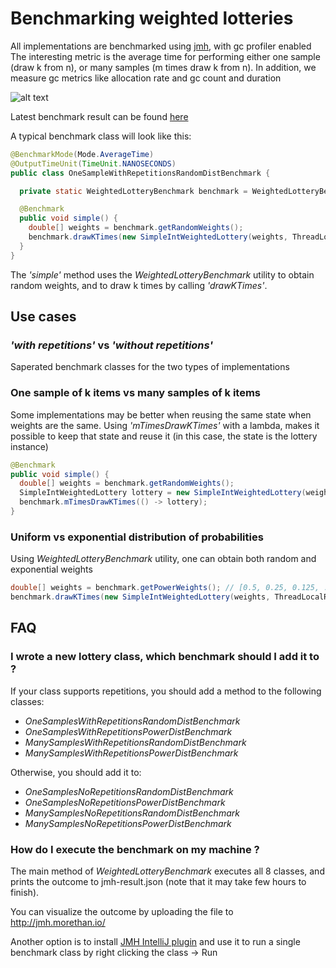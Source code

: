 # Benchmarking weighted lotteries

All implementations are benchmarked using [jmh](http://tutorials.jenkov.com/java-performance/jmh.html), with gc profiler enabled
The interesting metric is the average time for performing either one sample (draw k from n), or many samples (m times draw k from n). In addition, we measure gc metrics like allocation rate and gc count and duration

![alt text](https://github.com/guyko/weighted-lottery/blob/master/benchmark.jpg)

Latest benchmark result can be found [here](https://jmh.morethan.io/?source=https://raw.githubusercontent.com/guyko/weighted-lottery/master/jmh-result.json)


A typical benchmark class will look like this:

```Java
@BenchmarkMode(Mode.AverageTime)
@OutputTimeUnit(TimeUnit.NANOSECONDS)
public class OneSampleWithRepetitionsRandomDistBenchmark {

  private static WeightedLotteryBenchmark benchmark = WeightedLotteryBenchmark.INSTANCE;

  @Benchmark
  public void simple() {
    double[] weights = benchmark.getRandomWeights();
    benchmark.drawKTimes(new SimpleIntWeightedLottery(weights, ThreadLocalRandom::current));
  }
}
```
The _'simple'_ method uses the _WeightedLotteryBenchmark_ utility to obtain random weights, and to draw k times by calling _'drawKTimes'_. 


## Use cases
### _'with repetitions'_ vs _'without repetitions'_ 
Saperated benchmark classes for the two types of implementations

### One sample of k items vs many samples of k items
Some implementations may be better when reusing the same state when weights are the same.  Using _'mTimesDrawKTimes'_ with a lambda, makes it possible to keep that state and reuse it (in this case, the state is the lottery instance)

```Java
@Benchmark
public void simple() {
  double[] weights = benchmark.getRandomWeights();
  SimpleIntWeightedLottery lottery = new SimpleIntWeightedLottery(weights, ThreadLocalRandom::current);
  benchmark.mTimesDrawKTimes(() -> lottery);
}
```

### Uniform vs exponential distribution of probabilities 
Using _WeightedLotteryBenchmark_ utility, one can obtain both random and exponential weights

```Java
double[] weights = benchmark.getPowerWeights(); // [0.5, 0.25, 0.125, ...]
benchmark.drawKTimes(new SimpleIntWeightedLottery(weights, ThreadLocalRandom::current));
```
## FAQ
### I wrote a new lottery class, which benchmark should I add it to ?
If your class supports repetitions, you should add a method to the following classes: 

* _OneSamplesWithRepetitionsRandomDistBenchmark_
* _OneSamplesWithRepetitionsPowerDistBenchmark_
* _ManySamplesWithRepetitionsRandomDistBenchmark_
* _ManySamplesWithRepetitionsPowerDistBenchmark_

Otherwise, you should add it to:

* _OneSamplesNoRepetitionsRandomDistBenchmark_
* _OneSamplesNoRepetitionsPowerDistBenchmark_
* _ManySamplesNoRepetitionsRandomDistBenchmark_
* _ManySamplesNoRepetitionsPowerDistBenchmark_

### How do I execute the benchmark on my machine ?
The main method of _WeightedLotteryBenchmark_ executes all 8 classes, and prints the outcome to jmh-result.json (note that it may take few hours to finish).

You can visualize the outcome by uploading the file to http://jmh.morethan.io/

Another option is to install [JMH IntelliJ plugin](https://plugins.jetbrains.com/plugin/7529-jmh-plugin) and use it to run a single benchmark class by right clicking the class -> Run


